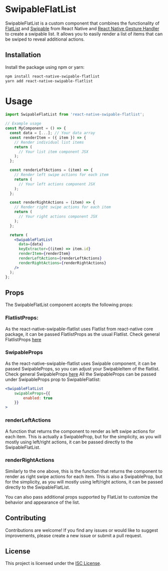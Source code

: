 # SwipableFlatList

SwipableFlatList is a custom component that combines the functionality of [FlatList](https://reactnative.dev/docs/flatlist) and [Swipable](https://docs.swmansion.com/react-native-gesture-handler/docs/api/components/swipeable/) from React Native and [React Native Gesture Handler](https://docs.swmansion.com/react-native-gesture-handler/docs/) to create a swipable list. It allows you to easily render a list of items that can be swiped to reveal additional actions.



## Installation

Install the package using npm or yarn:

```bash
npm install react-native-swipable-flatlist
yarn add react-native-swipable-flatlist
```
# Usage 

```jsx
import SwipableFlatList from 'react-native-swipable-flatlist';

// Example usage
const MyComponent = () => {
  const data = [...]; // Your data array
  const renderItem = ({ item }) => {
    // Render individual list items
    return (
      // Your list item component JSX
    );
  };

  const renderLeftActions = (item) => {
    // Render left swipe actions for each item
    return (
      // Your left actions component JSX
    );
  };

  const renderRightActions = (item) => {
    // Render right swipe actions for each item
    return (
      // Your right actions component JSX
    );
  };

  return (
    <SwipableFlatList
      data={data}
      keyExtractor={(item) => item.id}
      renderItem={renderItem}
      renderLeftActions={renderLeftActions}
      renderRightActions={renderRightActions}
    />
  );
};
```

## Props

The SwipableFlatList component accepts the following props:

### FlatlistProps: 

As the react-native-swipable-flatlist uses Flatlist from react-native core package, it can be passed FlatlistProps as the usual Flatlist.
Check general FlatlistProps [here](https://github.com/facebook/react-native-website/blob/main/docs/flatlist.md)

### SwipableProps

As the react-native-swipable-flatlist uses Swipable component, it can be passed SwipableProps, so you can adjust your SwipableItem of the flatlist.
Check general SwipableProps [here](https://docs.swmansion.com/react-native-gesture-handler/docs/api/components/swipeable/) 
All the SwipableProps can be passed under SwipableProps prop to SwipableFlatlist:

```jsx
<SwipableFlatList 
    swipableProps={{
        enabled: true 
    }}
>
```
### renderLeftActions

A function that returns the component to render as left swipe actions for each item. This is actually a SwipableProp, but for the simplicity, as you will mostly using left/right actions, it can be passed directly to the SwipableFlatList.

### renderRightActions

Similarly to the one above, this is the function that returns the component to render as right swipe actions for each item.
This is also a SwipableProp, but for the simplicity, as you will mostly using left/right actions, it can be passed directly to the SwipableFlatList.

You can also pass additional props supported by FlatList to customize the behavior and appearance of the list.

## Contributing
Contributions are welcome! If you find any issues or would like to suggest improvements, please create a new issue or submit a pull request.

## License
This project is licensed under the [ISC License](https://opensource.org/licenses/ISC).